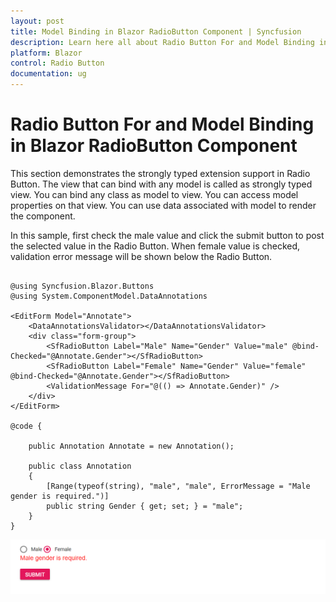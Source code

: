 ```yaml
---
layout: post
title: Model Binding in Blazor RadioButton Component | Syncfusion
description: Learn here all about Radio Button For and Model Binding in Syncfusion Blazor RadioButton component and more.
platform: Blazor
control: Radio Button
documentation: ug
---
```


# Radio Button For and Model Binding in Blazor RadioButton Component

This section demonstrates the strongly typed extension support in Radio Button. The view that can bind with any model is called as strongly typed view. You can bind any class as model to view. You can access model properties on that view. You can use data associated with model to render the component.

In this sample, first check the male value and click the submit button to post the selected value in the Radio Button. When female value is checked, validation error message will be shown below the Radio Button.

```cshtml

@using Syncfusion.Blazor.Buttons
@using System.ComponentModel.DataAnnotations

<EditForm Model="Annotate">
    <DataAnnotationsValidator></DataAnnotationsValidator>
    <div class="form-group">
        <SfRadioButton Label="Male" Name="Gender" Value="male" @bind-Checked="@Annotate.Gender"></SfRadioButton>
        <SfRadioButton Label="Female" Name="Gender" Value="female" @bind-Checked="@Annotate.Gender"></SfRadioButton>
        <ValidationMessage For="@(() => Annotate.Gender)" />
    </div>
</EditForm>

@code {

    public Annotation Annotate = new Annotation();

    public class Annotation
    {
        [Range(typeof(string), "male", "male", ErrorMessage = "Male gender is required.")]
        public string Gender { get; set; } = "male";
    }
}

```

![Data Binding in Blazor RadioButton](./../images/blazor-radiobutton-data-binding.png)